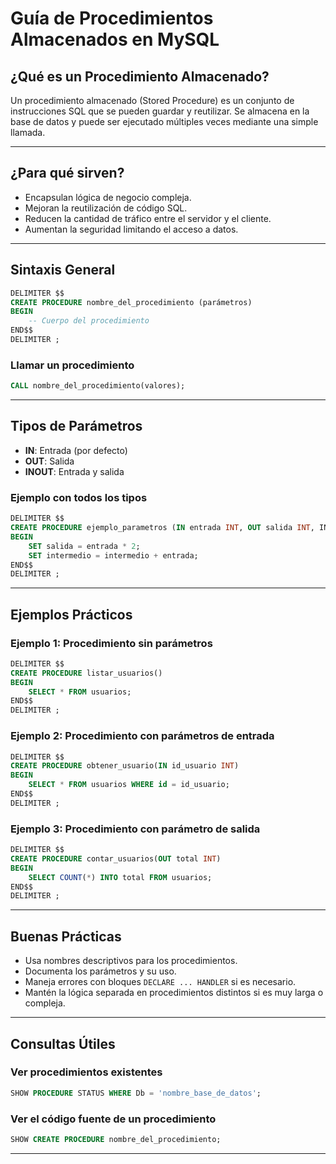 
# Guía de Procedimientos Almacenados en MySQL

## ¿Qué es un Procedimiento Almacenado?

Un procedimiento almacenado (Stored Procedure) es un conjunto de instrucciones SQL que se pueden guardar y reutilizar. Se almacena en la base de datos y puede ser ejecutado múltiples veces mediante una simple llamada.

---

## ¿Para qué sirven?

- Encapsulan lógica de negocio compleja.
- Mejoran la reutilización de código SQL.
- Reducen la cantidad de tráfico entre el servidor y el cliente.
- Aumentan la seguridad limitando el acceso a datos.

---

## Sintaxis General

```sql
DELIMITER $$
CREATE PROCEDURE nombre_del_procedimiento (parámetros)
BEGIN
    -- Cuerpo del procedimiento
END$$
DELIMITER ;
```

### Llamar un procedimiento
```sql
CALL nombre_del_procedimiento(valores);
```

---

## Tipos de Parámetros

- **IN**: Entrada (por defecto)
- **OUT**: Salida
- **INOUT**: Entrada y salida

### Ejemplo con todos los tipos

```sql
DELIMITER $$
CREATE PROCEDURE ejemplo_parametros (IN entrada INT, OUT salida INT, INOUT intermedio INT)
BEGIN
    SET salida = entrada * 2;
    SET intermedio = intermedio + entrada;
END$$
DELIMITER ;
```

---

## Ejemplos Prácticos

### Ejemplo 1: Procedimiento sin parámetros

```sql
DELIMITER $$
CREATE PROCEDURE listar_usuarios()
BEGIN
    SELECT * FROM usuarios;
END$$
DELIMITER ;
```

### Ejemplo 2: Procedimiento con parámetros de entrada

```sql
DELIMITER $$
CREATE PROCEDURE obtener_usuario(IN id_usuario INT)
BEGIN
    SELECT * FROM usuarios WHERE id = id_usuario;
END$$
DELIMITER ;
```

### Ejemplo 3: Procedimiento con parámetro de salida

```sql
DELIMITER $$
CREATE PROCEDURE contar_usuarios(OUT total INT)
BEGIN
    SELECT COUNT(*) INTO total FROM usuarios;
END$$
DELIMITER ;
```

---

## Buenas Prácticas

- Usa nombres descriptivos para los procedimientos.
- Documenta los parámetros y su uso.
- Maneja errores con bloques `DECLARE ... HANDLER` si es necesario.
- Mantén la lógica separada en procedimientos distintos si es muy larga o compleja.

---

## Consultas Útiles

### Ver procedimientos existentes
```sql
SHOW PROCEDURE STATUS WHERE Db = 'nombre_base_de_datos';
```

### Ver el código fuente de un procedimiento
```sql
SHOW CREATE PROCEDURE nombre_del_procedimiento;
```

---